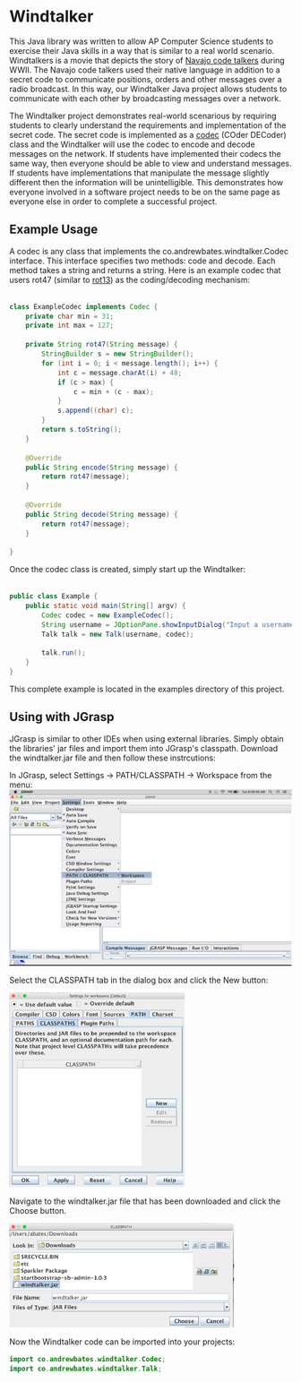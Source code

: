 # Windtalker

This Java library was written to allow AP Computer Science students to exercise their
Java skills in a way that is similar to a real world scenario.  Windtalkers is a movie
that depicts the story of [Navajo code talkers](https://en.wikipedia.org/wiki/Code_talker#Navajo_code_talkers) during WWII.  The Navajo code talkers
used their native language in addition to a secret code to communicate positions, orders
and other messages over a radio broadcast.  In this way, our Windtalker Java project
allows students to communicate with each other by broadcasting messages over a network.

The Windtalker project demonstrates real-world scenarious by requiring students to
clearly understand the requirements and implementation of the secret code.  The secret
code is implemented as a [codec](https://en.wikipedia.org/wiki/Codec) (COder DECoder) class
and the Windtalker will use the codec to encode and decode messages on the network.
If students have implemented their codecs the same way, then everyone should be able
to view and understand messages.  If students have implementations that manipulate the
message slightly different then the information will be unintelligible.  This 
demonstrates how everyone involved in a software project needs to be on the same page
as everyone else in order to complete a successful project.

## Example Usage

A codec is any class that implements the co.andrewbates.windtalker.Codec interface.  This
interface specifies two methods: code and decode.  Each method takes a string and returns
a string.  Here is an example codec that users rot47 (similar to 
[rot13](https://en.wikipedia.org/wiki/ROT13))  as the coding/decoding mechanism:

```java

class ExampleCodec implements Codec {
    private char min = 31;
    private int max = 127;

    private String rot47(String message) {
        StringBuilder s = new StringBuilder();
        for (int i = 0; i < message.length(); i++) {
            int c = message.charAt(i) + 48;
            if (c > max) {
                c = min + (c - max);
            }
            s.append((char) c);
        }
        return s.toString();
    }

    @Override
    public String encode(String message) {
        return rot47(message);
    }

    @Override
    public String decode(String message) {
        return rot47(message);
    }

}

```

Once the codec class is created, simply start up the Windtalker:

```java

public class Example {
    public static void main(String[] argv) {
        Codec codec = new ExampleCodec();
        String username = JOptionPane.showInputDialog("Input a username");
        Talk talk = new Talk(username, codec);

        talk.run();
    }
}

```

This complete example is located in the examples directory of this project.

## Using with JGrasp

JGrasp is similar to other IDEs when using external libraries.  Simply obtain the
libraries' jar files and import them into JGrasp's classpath.  Download the windtalker.jar
file and then follow these instrcutions:

In JGrasp, select Settings -> PATH/CLASSPATH -> Workspace from the menu:
![JGrasp Screenshot](img/jgrasp1.png)

Select the CLASSPATH tab in the dialog box and click the New button:

![JGrasp Screenshot](img/jgrasp2.png)

Navigate to the windtalker.jar file that has been downloaded and click the Choose button.

![JGrasp Screenshot](img/jgrasp3.png)

Now the Windtalker code can be imported into your projects:

```Java
import co.andrewbates.windtalker.Codec;
import co.andrewbates.windtalker.Talk;
```
